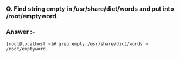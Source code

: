 ### **Q. Find string empty in /usr/share/dict/words and put into /root/emptyword.**
### Answer :-
```
[root@localhost ~]# grep empty /usr/share/dict/words > /root/emptyword.
```
